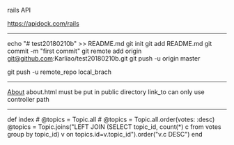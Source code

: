 
rails API

https://apidock.com/rails

--------------------------------------------
echo "# test20180210b" >> README.md
git init
git add README.md
git commit -m "first commit"
git remote add origin git@github.com:Karliao/test20180210b.git
git push -u origin master

git push -u remote_repo local_brach

--------------------------------------------

<a href="about.html">About</a>
about.html must be put in public directory
link_to can only use controller path


--------------------------------------------

  def index
    # @topics = Topic.all
    # @topics = Topic.all.order(votes: :desc)
    @topics = Topic.joins("LEFT JOIN (SELECT topic_id, count(*) c from votes group by topic_id) v  on topics.id=v.topic_id").order("v.c DESC")
  end

